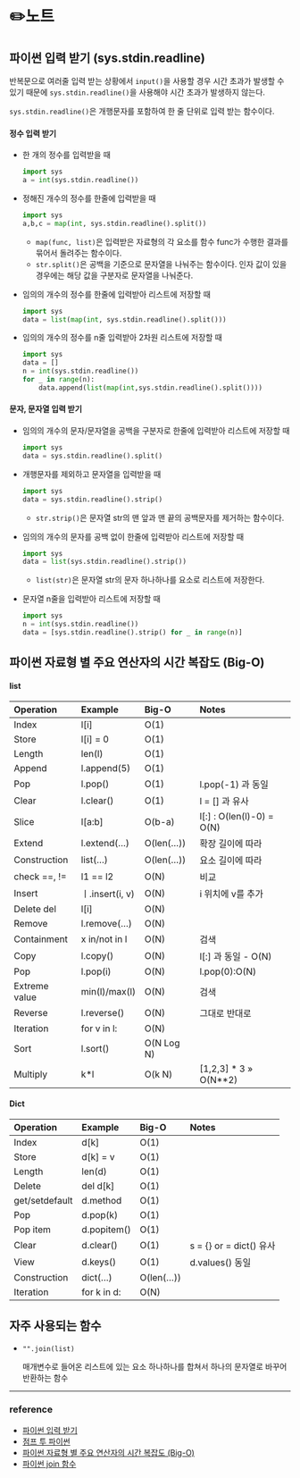 # ✏️노트


## 파이썬 입력 받기 (sys.stdin.readline)

반복문으로 여러줄 입력 받는 상황에서 ```input()```을 사용할 경우 시간 초과가 발생할 수 있기 때문에 ```sys.stdin.readline()```을 사용해야 시간 초과가 발생하지 않는다.

```sys.stdin.readline()```은 개행문자를 포함하여 한 줄 단위로 입력 받는 함수이다.

#### 정수 입력 받기

- 한 개의 정수를 입력받을 때
    ```python
    import sys
    a = int(sys.stdin.readline())
    ```

- 정해진 개수의 정수를 한줄에 입력받을 때
    ```python
    import sys
    a,b,c = map(int, sys.stdin.readline().split())
    ```
    + ```map(func, list)```은 입력받은 자료형의 각 요소를 함수 func가 수행한 결과를 묶어서 돌려주는 함수이다.
    + ```str.split()```은 공백을 기준으로 문자열을 나눠주는 함수이다. 인자 값이 있을 경우에는 해당 값을 구분자로 문자열을 나눠준다.

- 임의의 개수의 정수를 한줄에 입력받아 리스트에 저장할 때
    ```python
    import sys
    data = list(map(int, sys.stdin.readline().split()))
    ```

- 임의의 개수의 정수를 n줄 입력받아 2차원 리스트에 저장할 때
    ```python
    import sys
    data = []
    n = int(sys.stdin.readline())
    for _ in range(n):
        data.append(list(map(int,sys.stdin.readline().split())))
    ```

#### 문자, 문자열 입력 받기

- 임의의 개수의 문자/문자열을 공백을 구분자로 한줄에 입력받아 리스트에 저장할 때
    ```python
    import sys
    data = sys.stdin.readline().split()
    ```

- 개행문자를 제외하고 문자열을 입력받을 때
    ```python
    import sys
    data = sys.stdin.readline().strip()
    ```
    + ```str.strip()```은 문자열 str의 맨 앞과 맨 끝의 공백문자를 제거하는 함수이다.

- 임의의 개수의 문자를 공백 없이 한줄에 입력받아 리스트에 저장할 때
    ```python
    import sys
    data = list(sys.stdin.readline().strip())
    ```
    + ```list(str)```은 문자열 str의 문자 하나하나를 요소로 리스트에 저장한다.

- 문자열 n줄을 입력받아 리스트에 저장할 때
    ```python
    import sys
    n = int(sys.stdin.readline())
    data = [sys.stdin.readline().strip() for _ in range(n)]
    ```


## 파이썬 자료형 별 주요 연산자의 시간 복잡도 (Big-O)

#### list
|Operation|Example|Big-O|Notes|
|:---|:---|:---|:---|
|Index	        |l[i]	            |O(1)	    ||
|Store	        |l[i] = 0	        |O(1)	    ||
|Length	        |len(l)	            |O(1)	    ||
|Append	        |l.append(5)	    |O(1)	    ||
|Pop	        |l.pop()	        |O(1)	    |l.pop(-1) 과 동일|
|Clear	        |l.clear()	        |O(1)	    |l = [] 과 유사|
|Slice	        |l[a:b]	            |O(b-a)	    |l[:] : O(len(l)-0) = O(N)|
|Extend	        |l.extend(…)	    |O(len(…))	|확장 길이에 따라|
|Construction	|list(…)	        |O(len(…))	|요소 길이에 따라|
|check ==, !=	|l1 == l2	        |O(N)	    |비교|
|Insert	        |ㅣ.insert(i, v)	|O(N)	    |i 위치에 v를 추가|
|Delete	del     |l[i]	            |O(N)	    ||
|Remove	        |l.remove(…)	    |O(N)	    ||
|Containment	|x in/not in l	    |O(N)	    |검색|
|Copy	        |l.copy()	        |O(N)	    |l[:] 과 동일 - O(N)|
|Pop	        |l.pop(i)	        |O(N)	    |l.pop(0):O(N)|
|Extreme value	|min(l)/max(l)	    |O(N)	    |검색|
|Reverse	    |l.reverse()	    |O(N)	    |그대로 반대로|
|Iteration	    |for v in l:	    |O(N)	    ||
|Sort	        |l.sort()	        |O(N Log N)	||
|Multiply	    |k*l	            |O(k N)	    |[1,2,3] * 3 » O(N**2)|

#### Dict
|Operation|Example|Big-O|Notes|
|:---|:---|:---|:---|
|Index	        |d[k]	        |O(1)||
|Store	        |d[k] = v	    |O(1)||
|Length	        |len(d)	        |O(1)||
|Delete	        |del d[k]	    |O(1)||
|get/setdefault	|d.method	    |O(1)||
|Pop	        |d.pop(k)	    |O(1)||
|Pop item	    |d.popitem()	|O(1)||
|Clear	        |d.clear()	    |O(1)	    |s = {} or = dict() 유사|
|View	        |d.keys()	    |O(1)	    |d.values() 동일|
|Construction	|dict(…)	    |O(len(…))||
|Iteration	    |for k in d:	|O(N)||


## 자주 사용되는 함수

- ```"".join(list)```

    매개변수로 들어온 리스트에 있는 요소 하나하나를 합쳐서 하나의 문자열로 바꾸어 반환하는 함수



---
### reference
- [파이썬 입력 받기](https://velog.io/@yeseolee/Python-%ED%8C%8C%EC%9D%B4%EC%8D%AC-%EC%9E%85%EB%A0%A5-%EC%A0%95%EB%A6%ACsys.stdin.readline)
- [점프 투 파이썬](https://wikidocs.net/book/1)
- [파이썬 자료형 별 주요 연산자의 시간 복잡도 (Big-O)](https://wayhome25.github.io/python/2017/06/14/time-complexity/)
- [파이썬 join 함수](https://blockdmask.tistory.com/468)

